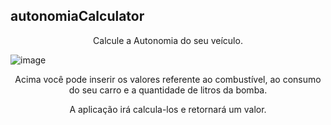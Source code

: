 ## autonomiaCalculator
<p align="center">Calcule a Autonomia do seu veículo.</p>

![image](https://user-images.githubusercontent.com/51215549/110195161-1535db80-7e1b-11eb-8f5f-61b114cf0099.png)


<p align="center">Acima você pode inserir os valores referente ao combustível, ao consumo do seu carro e a quantidade de litros da bomba.</p>
<p align="center"> A aplicação irá calcula-los e retornará um valor.</p>


